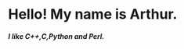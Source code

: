 # Hello! My name is Arthur.
##### I like C++,C,Python and Perl.
<!---
arthur1346/arthur1346 is a ✨ special ✨ repository because its `README.md` (this file) appears on your GitHub profile.
You can click the Preview link to take a look at your changes.
--->
